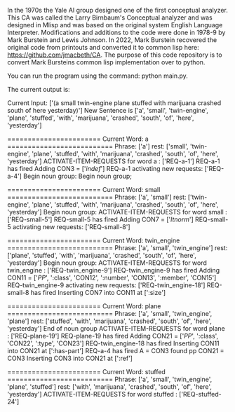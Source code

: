 In the 1970s the Yale AI group designed one of the first conceptual analyzer. This CA was called the Larry Birnbaum's Conceptual analyzer and was designed in Mlisp
and was based on the original system English Language Interpreter. Modifications and additions to the code were done in 1978-9 by Mark Burstein and Lewis Johnson. In
2022, Mark Burstein recovered the original code from printouts and converted it to common lisp here: https://github.com/jmacbeth/CA. The purpose of this code repository
is to convert Mark Bursteins common lisp implementation over to python. 

You can run the program using the command: python main.py.

The current output is: 

Current Input: ['(a small twin-engine plane stuffed with marijuana crashed south of here yesterday)']
New Sentence is ['a', 'small', 'twin-engine', 'plane', 'stuffed', 'with', 'marijuana', 'crashed', 'south', 'of', 'here', 'yesterday']


======================= Current Word: a ==========================
Phrase: ['a'] rest: ['small', 'twin-engine', 'plane', 'stuffed', 'with', 'marijuana', 'crashed', 'south', 'of', 'here', 'yesterday']
ACTIVATE-ITEM-REQUESTS for word  a :  ['REQ-a-1']
REQ-a-1 has fired
Adding CON3 =  ['*indef*']
REQ-a-1 activating new requests:  ['REQ-a-4']
Begin noun group:
Begin noun group;


======================= Current Word: small ==========================
Phrase: ['a', 'small'] rest: ['twin-engine', 'plane', 'stuffed', 'with', 'marijuana', 'crashed', 'south', 'of', 'here', 'yesterday']
Begin noun group:
ACTIVATE-ITEM-REQUESTS for word  small :  ['REQ-small-5']
REQ-small-5 has fired
Adding CON7 =  ['*ltnorm*']
REQ-small-5 activating new requests:  ['REQ-small-8']


======================= Current Word: twin_engine ==========================
Phrase: ['a', 'small', 'twin_engine'] rest: ['plane', 'stuffed', 'with', 'marijuana', 'crashed', 'south', 'of', 'here', 'yesterday']
Begin noun group:
ACTIVATE-ITEM-REQUESTS for word  twin_engine :  ['REQ-twin_engine-9']
REQ-twin_engine-9 has fired
Adding CON11 =  ['*PP*', ':class', 'CON12', ':number', 'CON13', ':member', 'CON15']
REQ-twin_engine-9 activating new requests:  ['REQ-twin_engine-18']
REQ-small-8 has fired
Inserting CON7 into CON11 at [':size']


======================= Current Word: plane ==========================
Phrase: ['a', 'small', 'twin_engine', 'plane'] rest: ['stuffed', 'with', 'marijuana', 'crashed', 'south', 'of', 'here', 'yesterday']
End of noun group
ACTIVATE-ITEM-REQUESTS for word  plane :  ['REQ-plane-19']
REQ-plane-19 has fired
Adding CON21 =  ['*PP*', ':class', 'CON22', ':type', 'CON23']
REQ-twin_engine-18 has fired
Inserting CON11 into CON21 at [':has-part']
REQ-a-4 has fired
A = CON3 found pp CON21 = CON3
Inserting CON3 into CON21 at [':ref']


======================= Current Word: stuffed ==========================
Phrase: ['a', 'small', 'twin_engine', 'plane', 'stuffed'] rest: ['with', 'marijuana', 'crashed', 'south', 'of', 'here', 'yesterday']
ACTIVATE-ITEM-REQUESTS for word  stuffed :  ['REQ-stuffed-24']
